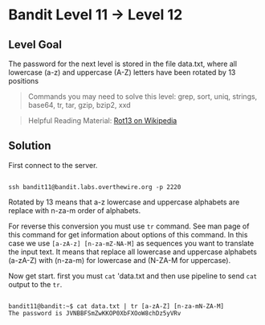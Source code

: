 # Bandit Level 11 → Level 12

## Level Goal

The password for the next level is stored in the file data.txt, where all lowercase (a-z) and uppercase (A-Z) letters have been rotated by 13 positions

> Commands you may need to solve this level: grep, sort, uniq, strings, base64, tr, tar, gzip, bzip2, xxd

> Helpful Reading Material: [Rot13 on Wikipedia](https://en.wikipedia.org/wiki/Rot13)

## Solution

First connect to the server.
```

ssh bandit11@bandit.labs.overthewire.org -p 2220

```
Rotated by 13 means that a-z lowercase and uppercase alphabets are replace with n-za-m order of alphabets.

For reverse this conversion you must use ` tr ` command. See man page of this command for get information about options of this command. In this case we use ` [a-zA-z] [n-za-mZ-NA-M] ` as sequences you want to translate the input text. It means that replace all lowercase and uppercase alphabets (a-zA-Z) with (n-za-m) for lowercase and (N-ZA-M for uppercase).

Now get start. first you must ` cat ` 'data.txt and then use pipeline to send ` cat ` output to the ` tr `.
```

bandit11@bandit:~$ cat data.txt | tr [a-zA-Z] [n-za-mN-ZA-M]
The password is JVNBBFSmZwKKOP0XbFXOoW8chDz5yVRv

```

